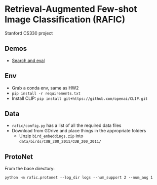 # Retrieval-Augmented Few-shot Image Classification (RAFIC)
Stanford CS330 project

## Demos
- [Search and eval](search-and-eval-demo.ipynb)

## Env
- Grab a conda env, same as HW2
- `pip install -r requirements.txt`
- Install CLIP: `pip install git+https://github.com/openai/CLIP.git`

## Data
- `rafic/config.py` has a list of all the required data files
- Download from GDrive and place things in the appropriate folders
  - Unzip `bird_embeddings.zip` into `data/birds/CUB_200_2011/CUB_200_2011/`

## ProtoNet
From the base directory:
```shell
python -m rafic.protonet --log_dir logs --num_support 2 --num_aug 1
```

